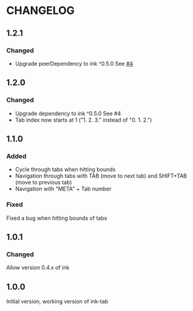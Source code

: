 # CHANGELOG

## 1.2.1

### Changed

* Upgrade peerDependency to ink ^0.5.0 See [#4](https://github.com/jdeniau/ink-tab/pull/4)

## 1.2.0

### Changed

* Upgrade dependency to ink ^0.5.0 See #4
* Tab index now starts at 1 ("1. 2. 3." instead of "0. 1. 2.")

## 1.1.0

### Added

* Cycle through tabs when hitting bounds
* Navigation through tabs with TAB (move to next tab) and SHIFT+TAB (move to previous tab)
* Navigation with "META" + Tab number

### Fixed

Fixed a bug when hitting bounds of tabs

## 1.0.1

### Changed

Allow version 0.4.x of ink

## 1.0.0

Initial version, working version of ink-tab
